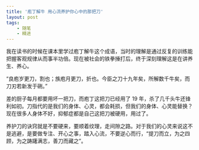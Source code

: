 ```yaml
---
title: '庖丁解牛 用心流养护你心中的那把刀'
layout: post
tags:
    - 随笔
    - 精进
---
```


我在读书的时候在课本里学过庖丁解牛这个成语，当时的理解是通过反复的训练能把握客观规律从而事半功倍。现在被社会的铁拳捶打后，终于深刻理解这是在讲养生、养心。



“良庖岁更刀，割也；族庖月更刀，折也。今臣之刀十九年矣，所解数千牛矣，而刀刃若新发于硎。”



差的厨子每月都要用坏一把刀，而庖丁这把刀已经用了 19 年，杀了几千头牛还锋利如初。刀指代的是我们的身体、心灵，都会耗损，但我们的身体、心灵能替换？现在很多人身体不好，抑郁症都是自己这把刀被硬用，用过了。



养护刀的诀窍就是不要硬来，要顺着纹理，走间隙之路。对于我们的心灵来说这不是逃避，是要做专注、开心之事，踏入心流，不要逆心而行，“提刀而立，为之四顾，为之踌躇满志，善刀而藏之”。
